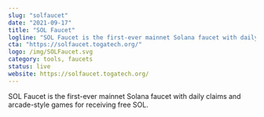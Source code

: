 ```yaml
---
slug: "solfaucet"
date: "2021-09-17"
title: "SOL Faucet"
logline: "SOL Faucet is the first-ever mainnet Solana faucet with daily claims and arcade-style games for receiving free SOL."
cta: "https://solfaucet.togatech.org/"
logo: /img/SOLFaucet.svg
category: tools, faucets
status: live
website: https://solfaucet.togatech.org/
---
```


SOL Faucet is the first-ever mainnet Solana faucet with daily claims and arcade-style games for receiving free SOL.
